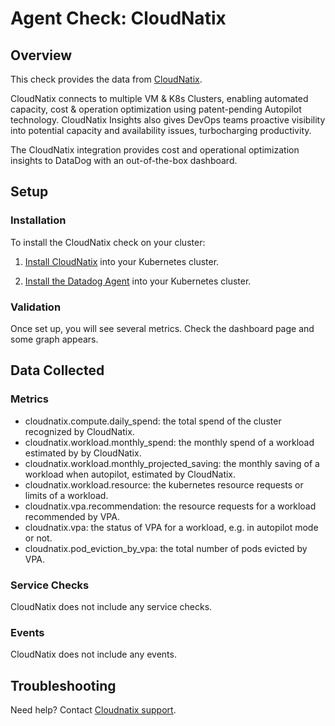 # Agent Check: CloudNatix

## Overview

This check provides the data from [CloudNatix][1].

CloudNatix connects to multiple VM & K8s Clusters, enabling automated
capacity, cost & operation optimization using patent-pending Autopilot
technology. CloudNatix Insights also gives DevOps teams proactive visibility into
potential capacity and availability issues, turbocharging productivity.

The CloudNatix integration provides cost and operational optimization insights to DataDog with an out-of-the-box dashboard. 

## Setup

### Installation

To install the CloudNatix check on your cluster:

1. [Install CloudNatix](https://docs.cloudnatix.com/docs/tutorial) into your Kubernetes cluster.

2. [Install the Datadog Agent][2] into your Kubernetes cluster.


### Validation

Once set up, you will see several metrics.  Check the dashboard page
and some graph appears.

## Data Collected

### Metrics

- cloudnatix.compute.daily_spend: the total spend of the cluster recognized by CloudNatix.
- cloudnatix.workload.monthly_spend: the monthly spend of a workload estimated by by CloudNatix.
- cloudnatix.workload.monthly_projected_saving: the monthly saving of a workload
  when autopilot, estimated by CloudNatix.
- cloudnatix.workload.resource: the kubernetes resource requests or limits of a workload.
- cloudnatix.vpa.recommendation: the resource requests for a workload recommended by VPA.
- cloudnatix.vpa: the status of VPA for a workload, e.g. in autopilot mode or not.
- cloudnatix.pod_eviction_by_vpa: the total number of pods evicted by VPA.

### Service Checks

CloudNatix does not include any service checks.

### Events

CloudNatix does not include any events.

## Troubleshooting

Need help? Contact [Cloudnatix support][4].

[1]: https://cloudnatix.com/
[2]: https://app.datadoghq.com/account/settings#agent/kubernetes
[3]: https://docs.datadoghq.com/help/
[4]: support@cloudnatix.com
